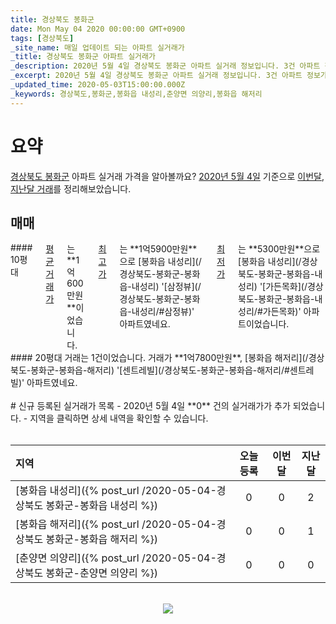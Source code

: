 ```yaml
---
title: 경상북도 봉화군
date: Mon May 04 2020 00:00:00 GMT+0900
tags: [경상북도]
_site_name: 매일 업데이트 되는 아파트 실거래가
_title: 경상북도 봉화군 아파트 실거래가
_description: 2020년 5월 4일 경상북도 봉화군 아파트 실거래 정보입니다. 3건 아파트 정보가 있습니다.
_excerpt: 2020년 5월 4일 경상북도 봉화군 아파트 실거래 정보입니다. 3건 아파트 정보가 있습니다.
_updated_time: 2020-05-03T15:00:00.000Z
_keywords: 경상북도,봉화군,봉화읍 내성리,춘양면 의양리,봉화읍 해저리
---
```



# 요약
<ins>경상북도 봉화군</ins> 아파트 실거래 가격을 알아볼까요? <ins>2020년 5월 4일</ins> 기준으로 <ins>이번달, 지난달 거래</ins>를 정리해보았습니다.

## 매매
<div class="container">
<div class="six columns" markdown="1">
#### 10평대
<ins>평균 거래가</ins>는 **1억600만원**이었습니다. <ins>최고가</ins>는 **1억5900만원**으로 [봉화읍 내성리](/경상북도-봉화군-봉화읍-내성리) '[삼정뷰](/경상북도-봉화군-봉화읍-내성리/#삼정뷰)' 아파트였네요. <ins>최저가</ins>는 **5300만원**으로 [봉화읍 내성리](/경상북도-봉화군-봉화읍-내성리) '[가든목화](/경상북도-봉화군-봉화읍-내성리/#가든목화)' 아파트이었습니다.
</div>
<div class="six columns" markdown="1">
#### 20평대
거래는 1건이었습니다. 거래가 **1억7800만원**, [봉화읍 해저리](/경상북도-봉화군-봉화읍-해저리) '[센트레빌](/경상북도-봉화군-봉화읍-해저리/#센트레빌)' 아파트였네요.
</div>
</div>


<br>
# 신규 등록된 실거래가 목록
- 2020년 5월 4일 **0** 건의 실거래가가 추가 되었습니다.
- 지역을 클릭하면 상세 내역을 확인할 수 있습니다.
<br><br>

| 지역 | 오늘 등록 | 이번달 | 지난달 |
|:---|:---:|:---:|:---:|
| [봉화읍 내성리]({% post_url /2020-05-04-경상북도 봉화군-봉화읍 내성리 %}) | 0 | 0 | 2|
| [봉화읍 해저리]({% post_url /2020-05-04-경상북도 봉화군-봉화읍 해저리 %}) | 0 | 0 | 1|
| [춘양면 의양리]({% post_url /2020-05-04-경상북도 봉화군-춘양면 의양리 %}) | 0 | 0 | 0|

<p align="center"><br><img src="https://via.placeholder.com/700x120"><br></p>
